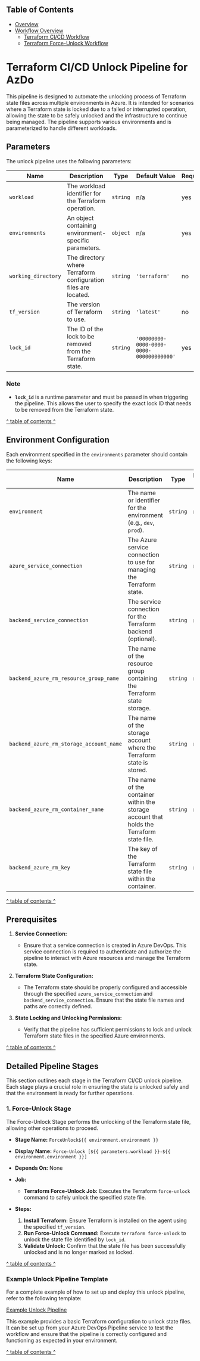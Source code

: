 ## Table of Contents

- [Overview](../../README.md)
- [Workflow Overview](../README.md)
  - [Terraform CI/CD Workflow](./DEPLOY.md)
  - [Terraform Force-Unlock Workflow](./UNLOCK.md)

# Terraform CI/CD Unlock Pipeline for AzDo

This pipeline is designed to automate the unlocking process of Terraform state files across multiple environments in Azure. It is intended for scenarios where a Terraform state is locked due to a failed or interrupted operation, allowing the state to be safely unlocked and the infrastructure to continue being managed. The pipeline supports various environments and is parameterized to handle different workloads.

## Parameters

The unlock pipeline uses the following parameters:

| Name                       | Description                                                             | Type      | Default Value                                 | Required |
|----------------------------|-------------------------------------------------------------------------|-----------|-----------------------------------------------|----------|
| `workload`                 | The workload identifier for the Terraform operation.                    | `string`  | n/a                                           | yes      |
| `environments`             | An object containing environment-specific parameters.                   | `object`  | n/a                                           | yes      |
| `working_directory`        | The directory where Terraform configuration files are located.          | `string`  | `'terraform'`                                 | no       |
| `tf_version`               | The version of Terraform to use.                                         | `string`  | `'latest'`                                    | no       |
| `lock_id`                  | The ID of the lock to be removed from the Terraform state.               | `string`  | `'00000000-0000-0000-0000-000000000000'`      | yes      |

### Note

- **`lock_id`** is a runtime parameter and must be passed in when triggering the pipeline. This allows the user to specify the exact lock ID that needs to be removed from the Terraform state.

[^ table of contents ^](#table-of-contents)

## Environment Configuration

Each environment specified in the `environments` parameter should contain the following keys:

| Name                                 | Description                                                                                     | Type       | Default Value | Required |
|--------------------------------------|-------------------------------------------------------------------------------------------------|------------|---------------|----------|
| `environment`                        | The name or identifier for the environment (e.g., `dev`, `prod`).                               | `string`   | n/a           | yes      |
| `azure_service_connection`           | The Azure service connection to use for managing the Terraform state.                           | `string`   | n/a           | yes      |
| `backend_service_connection`         | The service connection for the Terraform backend (optional).                                    | `string`   | n/a           | no       |
| `backend_azure_rm_resource_group_name`| The name of the resource group containing the Terraform state storage.                          | `string`   | n/a           | yes      |
| `backend_azure_rm_storage_account_name`| The name of the storage account where the Terraform state is stored.                            | `string`   | n/a           | yes      |
| `backend_azure_rm_container_name`    | The name of the container within the storage account that holds the Terraform state file.       | `string`   | n/a           | yes      |
| `backend_azure_rm_key`               | The key of the Terraform state file within the container.                                       | `string`   | n/a           | yes      |

[^ table of contents ^](#table-of-contents)

## Prerequisites

1. **Service Connection:**
   - Ensure that a service connection is created in Azure DevOps. This service connection is required to authenticate and authorize the pipeline to interact with Azure resources and manage the Terraform state.

2. **Terraform State Configuration:**
   - The Terraform state should be properly configured and accessible through the specified `azure_service_connection` and `backend_service_connection`. Ensure that the state file names and paths are correctly defined.

3. **State Locking and Unlocking Permissions:**
   - Verify that the pipeline has sufficient permissions to lock and unlock Terraform state files in the specified Azure environments.

[^ table of contents ^](#table-of-contents)

## Detailed Pipeline Stages

This section outlines each stage in the Terraform CI/CD unlock pipeline. Each stage plays a crucial role in ensuring the state is unlocked safely and that the environment is ready for further operations.

### 1. **Force-Unlock Stage**

The Force-Unlock Stage performs the unlocking of the Terraform state file, allowing other operations to proceed.

- **Stage Name:** `ForceUnlock${{ environment.environment }}`
- **Display Name:** `Force-Unlock [${{ parameters.workload }}-${{ environment.environment }}]`
- **Depends On:** None
- **Job:**
  - **Terraform Force-Unlock Job:** Executes the Terraform `force-unlock` command to safely unlock the specified state file.

- **Steps:**
  1. **Install Terraform:** Ensure Terraform is installed on the agent using the specified `tf_version`.
  2. **Run Force-Unlock Command:** Execute `terraform force-unlock` to unlock the state file identified by `lock_id`.
  3. **Validate Unlock:** Confirm that the state file has been successfully unlocked and is no longer marked as locked.

[^ table of contents ^](#table-of-contents)

### Example Unlock Pipeline Template

For a complete example of how to set up and deploy this unlock pipeline, refer to the following template:

[Example Unlock Pipeline](./tests/pipeline.unlock.yaml)

This example provides a basic Terraform configuration to unlock state files. It can be set up from your Azure DevOps Pipeline service to test the workflow and ensure that the pipeline is correctly configured and functioning as expected in your environment.

[^ table of contents ^](#table-of-contents)